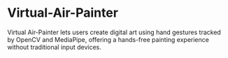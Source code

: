 # Virtual-Air-Painter
Virtual Air-Painter lets users create digital art using hand gestures tracked by OpenCV and MediaPipe, offering a hands-free painting experience without traditional input devices.
